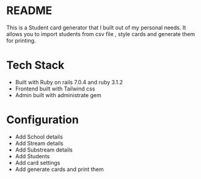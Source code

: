 # README

This is a Student card generator that I built out of my personal needs. It  allows you to import students  from csv file , style cards and generate them for printing.



# Tech Stack
  * Built with Ruby on rails 7.0.4 and ruby  3.1.2
  * Frontend built with Tailwind css
  * Admin built with administrate gem



# Configuration
* Add School details
* Add Stream details
* Add Substream details
* Add Students
* Add card settings
* Add generate cards and print them

